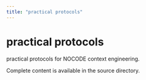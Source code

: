 ```yaml
---
title: "practical protocols"
---
```


# practical protocols

practical protocols for NOCODE context engineering.

Complete content is available in the source directory.

